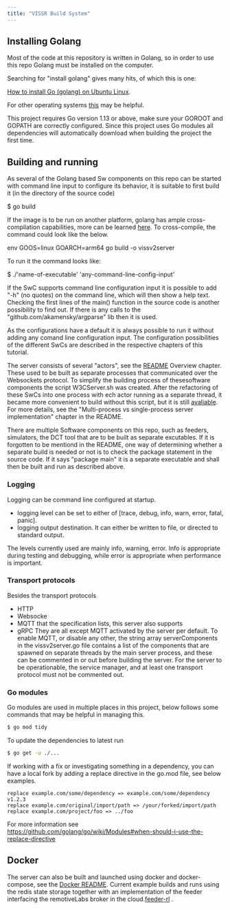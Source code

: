 ```yaml
---
title: "VISSR Build System"
---
```


## Installing Golang

Most of the code at this repository is written in Golang, so in order to use this repo Golang must be installed on the computer.

Searching for "install golang" gives many hits, of which this is one:

[How to install Go (golang) on Ubuntu Linux](https://www.cyberciti.biz/faq/how-to-install-gol-ang-on-ubuntu-linux/).

For other operating systems [this](https://go.dev/doc/install) may be helpful.

This project requires Go version 1.13 or above, make sure your GOROOT and GOPATH are correctly configured.
Since this project uses Go modules all dependencies will automatically download when building the project the first time.

## Building and running

As several of the Golang based Sw components on this repo can be started with command line input to configure its behavior,
it is suitable to first build it (in the directory of the source code)

$ go build

If the image is to be run on another platform, golang has ample cross-compilation capabilities, more can be learned [here](https://opensource.com/article/21/1/go-cross-compiling). 
To cross-compile, the command could look like the below.

env GOOS=linux GOARCH=arm64 go build -o vissv2server

To run it the command looks like:

$ ./'name-of-executable' 'any-command-line-config-input'

If the SwC supports command line configuration input it is possible to add "-h" (no quotes) on the command line, which will then show a help text.
Checking the first lines of the main() function in the source code is another possibility to find out.
If there is any calls to the "github.com/akamensky/argparse" lib then it is used.

As the configurations have a default it is always possible to run it without adding any comand line configuration input.
The configuration possibilities of the different SwCs are described in the respective chapters of this tutorial.

The server consists of several "actors", see the [README](https://github.com/covesa/vissr) Overview chapter.
These used to be built as separate processes that communicated over the Websockets protocol.
To simplify the building process of thesesoftware components the script W3CServer.sh was created.
After the refactoring of these SwCs into one process with ech actor running as a separate thread,
it became more convenient to build without this script, but it is still [avaliable](https://github.com/covesa/vissr/blob/master/W3CServer.sh).
For more details, see the "Multi-process vs single-process server implementation" chapter in the README.

There are multiple Software components on this repo, such as feeders, simulators, the DCT tool that are to be built as separate excutables.
If it is forgotten to be mentiond in the README, one way of determining whether a separate build is needed or not is to check the package statement in the source code.
If it says "package main" it is a separate executable and shall then be built and run as described above.

### Logging
Logging can be command line configured at startup.
* logging level can be set to either of [trace, debug, info, warn, error, fatal, panic].
* logging output destination. It can either be written to file, or directed to standard output.

The levels currently used are mainly info, warning, error. Info is appropriate during testing and debugging, while error is appropriate when performance is important.

### Transport protocols
Besides the transport protocols
* HTTP
* Websocke
* MQTT
that the specification lists, this server also supports
* gRPC
They are all except MQTT activated by the server per default.
To enable MQTT, or disable any other, the string array serverComponents in the vissv2server.go file contains a list of the components that are spawned on
separate threads by the main server process, and these can be commented in or out before building the server.
For the server to be operationable, the service manager, and at least one transport protocol must not be commented out.

### Go modules
Go modules are used in multiple places in this project, below follows some commands that may be helpful in managing  this.

```bash
$ go mod tidy
```
To update the dependencies to latest run
```bash
$ go get -u ./...
```

If working with a fix or investigating something in a dependency, you can have a local fork by adding a replace directive in the go.mod file, see below examples. 

```
replace example.com/some/dependency => example.com/some/dependency v1.2.3 
replace example.com/original/import/path => /your/forked/import/path
replace example.com/project/foo => ../foo
```
For more information see https://github.com/golang/go/wiki/Modules#when-should-i-use-the-replace-directive

## Docker

The server can also be built and launched using docker and docker-compose, see the [Docker README](https://github.com/covesa/vissr/tree/master/docker).
Current example builds and runs using the redis state storage together with an implementation of the feeder interfacing 
the remotiveLabs broker in the cloud.[feeder-rl](https://github.com/covesa/vissr/tree/master/feeder/feeder-rl) .


